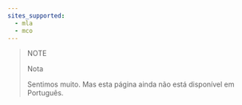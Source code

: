```yaml
---
sites_supported:
  - mla
  - mco
---
```


> NOTE
>
> Nota
>
> Sentimos muito. Mas esta página ainda não está disponível em Português.
